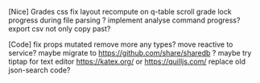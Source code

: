 [Nice]
Grades css fix layout recompute on q-table scroll grade
lock progress during file parsing ? implement analyse command progress?
export csv not only copy past?

[Code]
fix props mutated
remove more any types?
move reactive to service?
maybe migrate to https://github.com/share/sharedb ?
maybe try tiptap for text editor
    https://katex.org/
or https://quilljs.com/
replace old json-search code?
